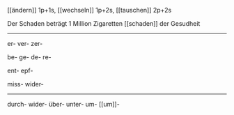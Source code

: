 
[[ändern]] 1p+1s, [[wechseln]] 1p+2s, [[tauschen]] 2p+2s

Der Schaden beträgt 1 Million
Zigaretten [[schaden]] der Gesudheit

---
er-
ver-
zer-

be-
ge-
de-
re-

ent-
epf-

miss-
wider-

---
durch-
wider-
über-
unter-
um-
[[um]]-
